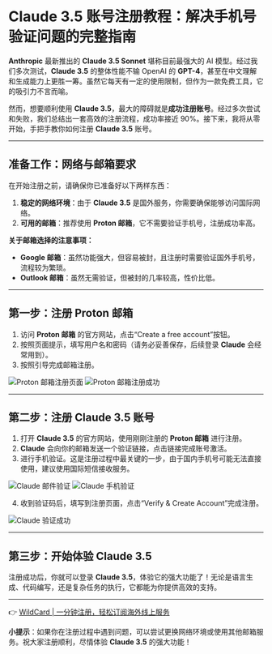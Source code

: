 # Claude 3.5 账号注册教程：解决手机号验证问题的完整指南

**Anthropic** 最新推出的 **Claude 3.5 Sonnet** 堪称目前最强大的 AI 模型。经过我们多次测试，**Claude 3.5** 的整体性能不输 OpenAI 的 **GPT-4**，甚至在中文理解和生成能力上更胜一筹。虽然它每天有一定的使用限制，但作为一款免费工具，它的吸引力不言而喻。

然而，想要顺利使用 **Claude 3.5**，最大的障碍就是**成功注册账号**。经过多次尝试和失败，我们总结出一套高效的注册流程，成功率接近 90%。接下来，我将从零开始，手把手教你如何注册 **Claude 3.5** 账号。

---

## 准备工作：网络与邮箱要求

在开始注册之前，请确保你已准备好以下两样东西：

1. **稳定的网络环境**：由于 **Claude 3.5** 是国外服务，你需要确保能够访问国际网络。
2. **可用的邮箱**：推荐使用 **Proton 邮箱**，它不需要验证手机号，注册成功率高。

**关于邮箱选择的注意事项：**
- **Google 邮箱**：虽然功能强大，但容易被封，且注册时需要验证国外手机号，流程较为繁琐。
- **Outlook 邮箱**：虽然无需验证，但被封的几率较高，性价比低。

---

## 第一步：注册 Proton 邮箱

1. 访问 **Proton 邮箱** 的官方网站，点击“Create a free account”按钮。
2. 按照页面提示，填写用户名和密码（请务必妥善保存，后续登录 **Claude** 会经常用到）。
3. 按照引导完成邮箱注册。

![Proton 邮箱注册页面](https://bbtdd.com/img/73223875.webp)
![Proton 邮箱注册成功](https://bbtdd.com/img/0170709941.webp)

---

## 第二步：注册 Claude 3.5 账号

1. 打开 **Claude 3.5** 的官方网站，使用刚刚注册的 **Proton 邮箱** 进行注册。
2. **Claude** 会向你的邮箱发送一个验证链接，点击链接完成账号激活。
3. 进行手机验证。这是注册过程中最关键的一步，由于国内手机号可能无法直接使用，建议使用国际短信接收服务。

![Claude 邮件验证](https://bbtdd.com/img/20543530857960.webp)
![Claude 手机验证](https://bbtdd.com/img/7762823145.webp)

4. 收到验证码后，填写到注册页面，点击“Verify & Create Account”完成注册。

![Claude 验证成功](https://bbtdd.com/img/34583732.webp)

---

## 第三步：开始体验 Claude 3.5

注册成功后，你就可以登录 **Claude 3.5**，体验它的强大功能了！无论是语言生成、代码编写，还是复杂任务的执行，它都能为你提供高效的支持。

---

👉 [WildCard | 一分钟注册，轻松订阅海外线上服务](https://bbtdd.com/WildCard)

**小提示**：如果你在注册过程中遇到问题，可以尝试更换网络环境或使用其他邮箱服务。祝大家注册顺利，尽情体验 **Claude 3.5** 的强大功能！